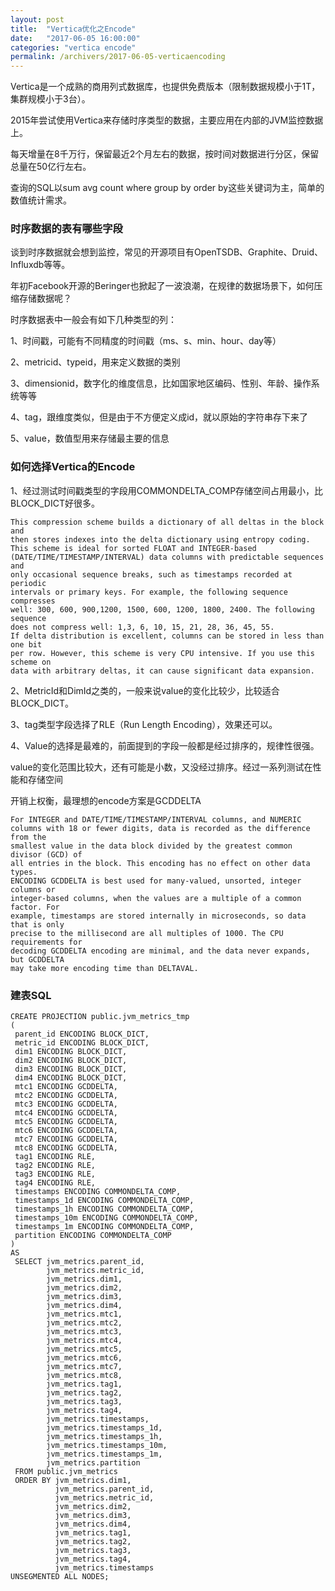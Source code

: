 ```yaml
---
layout: post
title:  "Vertica优化之Encode"
date:   "2017-06-05 16:00:00"
categories: "vertica encode"
permalink: /archivers/2017-06-05-verticaencoding
---
```


Vertica是一个成熟的商用列式数据库，也提供免费版本（限制数据规模小于1T，集群规模小于3台）。

2015年尝试使用Vertica来存储时序类型的数据，主要应用在内部的JVM监控数据上。

每天增量在8千万行，保留最近2个月左右的数据，按时间对数据进行分区，保留总量在50亿行左右。

查询的SQL以sum avg count where group by order by这些关键词为主，简单的数值统计需求。

### 时序数据的表有哪些字段

谈到时序数据就会想到监控，常见的开源项目有OpenTSDB、Graphite、Druid、Influxdb等等。

年初Facebook开源的Beringer也掀起了一波浪潮，在规律的数据场景下，如何压缩存储数据呢？

时序数据表中一般会有如下几种类型的列：

1、时间戳，可能有不同精度的时间戳（ms、s、min、hour、day等）

2、metricid、typeid，用来定义数据的类别

3、dimensionid，数字化的维度信息，比如国家地区编码、性别、年龄、操作系统等等

4、tag，跟维度类似，但是由于不方便定义成id，就以原始的字符串存下来了

5、value，数值型用来存储最主要的信息

### 如何选择Vertica的Encode

1、经过测试时间戳类型的字段用COMMONDELTA_COMP存储空间占用最小，比BLOCK_DICT好很多。

```
This compression scheme builds a dictionary of all deltas in the block and 
then stores indexes into the delta dictionary using entropy coding.
This scheme is ideal for sorted FLOAT and INTEGER-based
(DATE/TIME/TIMESTAMP/INTERVAL) data columns with predictable sequences and
only occasional sequence breaks, such as timestamps recorded at periodic 
intervals or primary keys. For example, the following sequence compresses 
well: 300, 600, 900,1200, 1500, 600, 1200, 1800, 2400. The following sequence 
does not compress well: 1,3, 6, 10, 15, 21, 28, 36, 45, 55.
If delta distribution is excellent, columns can be stored in less than one bit 
per row. However, this scheme is very CPU intensive. If you use this scheme on 
data with arbitrary deltas, it can cause significant data expansion.
```

2、MetricId和DimId之类的，一般来说value的变化比较少，比较适合BLOCK_DICT。

3、tag类型字段选择了RLE（Run Length Encoding），效果还可以。

4、Value的选择是最难的，前面提到的字段一般都是经过排序的，规律性很强。

value的变化范围比较大，还有可能是小数，又没经过排序。经过一系列测试在性能和存储空间

开销上权衡，最理想的encode方案是GCDDELTA

```
For INTEGER and DATE/TIME/TIMESTAMP/INTERVAL columns, and NUMERIC
columns with 18 or fewer digits, data is recorded as the difference from the 
smallest value in the data block divided by the greatest common divisor (GCD) of 
all entries in the block. This encoding has no effect on other data types.
ENCODING GCDDELTA is best used for many-valued, unsorted, integer columns or
integer-based columns, when the values are a multiple of a common factor. For
example, timestamps are stored internally in microseconds, so data that is only 
precise to the millisecond are all multiples of 1000. The CPU requirements for 
decoding GCDDELTA encoding are minimal, and the data never expands, but GCDDELTA 
may take more encoding time than DELTAVAL.
```

### 建表SQL
```
CREATE PROJECTION public.jvm_metrics_tmp
(
 parent_id ENCODING BLOCK_DICT,
 metric_id ENCODING BLOCK_DICT,
 dim1 ENCODING BLOCK_DICT,
 dim2 ENCODING BLOCK_DICT,
 dim3 ENCODING BLOCK_DICT,
 dim4 ENCODING BLOCK_DICT,
 mtc1 ENCODING GCDDELTA,
 mtc2 ENCODING GCDDELTA,
 mtc3 ENCODING GCDDELTA,
 mtc4 ENCODING GCDDELTA,
 mtc5 ENCODING GCDDELTA,
 mtc6 ENCODING GCDDELTA,
 mtc7 ENCODING GCDDELTA,
 mtc8 ENCODING GCDDELTA,
 tag1 ENCODING RLE,
 tag2 ENCODING RLE,
 tag3 ENCODING RLE,
 tag4 ENCODING RLE,
 timestamps ENCODING COMMONDELTA_COMP,
 timestamps_1d ENCODING COMMONDELTA_COMP,
 timestamps_1h ENCODING COMMONDELTA_COMP,
 timestamps_10m ENCODING COMMONDELTA_COMP,
 timestamps_1m ENCODING COMMONDELTA_COMP,
 partition ENCODING COMMONDELTA_COMP
)
AS
 SELECT jvm_metrics.parent_id,
        jvm_metrics.metric_id,
        jvm_metrics.dim1,
        jvm_metrics.dim2,
        jvm_metrics.dim3,
        jvm_metrics.dim4,
        jvm_metrics.mtc1,
        jvm_metrics.mtc2,
        jvm_metrics.mtc3,
        jvm_metrics.mtc4,
        jvm_metrics.mtc5,
        jvm_metrics.mtc6,
        jvm_metrics.mtc7,
        jvm_metrics.mtc8,
        jvm_metrics.tag1,
        jvm_metrics.tag2,
        jvm_metrics.tag3,
        jvm_metrics.tag4,
        jvm_metrics.timestamps,
        jvm_metrics.timestamps_1d,
        jvm_metrics.timestamps_1h,
        jvm_metrics.timestamps_10m,
        jvm_metrics.timestamps_1m,
        jvm_metrics.partition
 FROM public.jvm_metrics
 ORDER BY jvm_metrics.dim1,
          jvm_metrics.parent_id,
          jvm_metrics.metric_id,
          jvm_metrics.dim2,
          jvm_metrics.dim3,
          jvm_metrics.dim4,
          jvm_metrics.tag1,
          jvm_metrics.tag2,
          jvm_metrics.tag3,
          jvm_metrics.tag4,
          jvm_metrics.timestamps
UNSEGMENTED ALL NODES;
```
